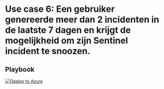 # Use case 6: Een gebruiker genereerde meer dan 2 incidenten in de laatste 7 dagen en krijgt de mogelijkheid om zijn Sentinel incident te snoozen.

## Playbook
[![Deploy to Azure](https://aka.ms/deploytoazurebutton)](https://portal.azure.com/#create/Microsoft.Template/uri/https%3A%2F%2Fraw.githubusercontent.com%2FAxelBornauw%2Fsentinel-use_cases%2Fmain%2FUse%2520case%25206%2Fazuredeploy.json)